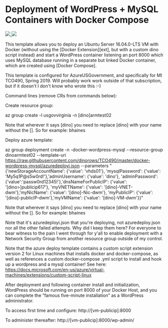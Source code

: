 # Deployment of WordPress + MySQL Containers with Docker Compose

<a href="https://portal.azure.com/#create/Microsoft.Template/uri/https%3A%2F%2Fraw.githubusercontent.com%2FAzure%2Fazure-quickstart-templates%2Fmaster%2Fdocker-wordpress-mysql%2Fazuredeploy.json" target="_blank">
	<img src="http://azuredeploy.net/deploybutton.png"/>
</a>
<a href="http://armviz.io/#/?load=https%3A%2F%2Fraw.githubusercontent.com%2FAzure%2Fazure-quickstart-templates%2Fmaster%2Fdocker-wordpress-mysql%2Fazuredeploy.json" target="_blank">
    <img src="http://armviz.io/visualizebutton.png"/>
</a>

This template allows you to deploy an Ubuntu Server 16.04.0-LTS VM with Docker (without using the 
[Docker Extension][ext], but with a custom dino script instead) and start a WordPress container 
listening an port 8000 which uses MySQL database running in a separate but linked Docker container, 
which are created using [Docker Compose].

This template is configured for AzureUSGovernment, and specifically for MI TCO490, Spring 2019. Will 
probably work work outside of that subscription, but if it doesn't I don't know who wrote this :-)

Command lines (remove CRs from commands below):

Create resource group:

az group create -l usgovvirginia -n [dino]armtest02

Note that wherever it says [dino] you need to replace [dino] with your name without the []. So for example: bhaines

Deploy azure template:

az group deployment create -n <dino>-docker-wordpress-mysql --resource-group dinoarmtest02
--template-uri https://raw.githubusercontent.com/dinorows/TCO490/master/docker-wordpress-mysql/azuredeployi.json
--parameters "{'newStorageAccountName': {'value': '<dino>vhds01'},
'mysqlPassword': {'value': 'My5q1P@s5w0rd!'},'adminUsername': {'value': 'dino'},
'adminPassword': {'value':'passw0rd12345!'},'dnsNameForPublicIP': {'value': '[dino>]publicip617'},
'myVNETName': {'value': '[dino]-VNET-dwm'},'myNicName': {'value': '[dino]-Nic-dwm'},
'myPublicIP': {'value': '[dino]-publicIP-dwm'},'myVMName': {'value': '[dino]-VM-dwm'}}"

Note that wherever it says [dino] you need to replace [dino] with your name without the []. So for example: bhaines

Note that it's azuredeployi.json that you're deploying, not azuredeploy.json nor all the other failed
attempts. Why did I keep them here? For everyone to bear witness to the pain I went through for y'all 
to enable deployment with a Network Security Group from another resource group outside of my control.

Note that the azure deploy template contains a custom script extension version 2 for Linux machines
that installs docker and docker-compose, as well as references a custom docker-compose .yml script 
to install and hook up a wordpress and a mysql container! See here: 
https://docs.microsoft.com/en-us/azure/virtual-machines/extensions/custom-script-linux

After deployment and following container install and initialization, WordPress should be running on 
port 8000 of your Docker Host, and you can complete the “famous five-minute installation” as a 
WordPress administrator.

To access first time and configure: http://[vm-publicip]:8000 

To administer thereafter: http://[vm-publicip]:8000/wp-admin/